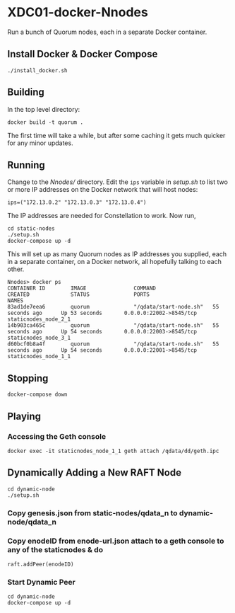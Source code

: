 # XDC01-docker-Nnodes 

Run a bunch of Quorum nodes, each in a separate Docker container.

## Install Docker & Docker Compose

    ./install_docker.sh


## Building

In the top level directory:

    docker build -t quorum .
    
The first time will take a while, but after some caching it gets much quicker for any minor updates.

## Running

Change to the *Nnodes/* directory. Edit the `ips` variable in *setup.sh* to list two or more IP addresses on the Docker network that will host nodes:

    ips=("172.13.0.2" "172.13.0.3" "172.13.0.4")

The IP addresses are needed for Constellation to work. Now run,

    cd static-nodes 
    ./setup.sh
    docker-compose up -d
    
This will set up as many Quorum nodes as IP addresses you supplied, each in a separate container, on a Docker network, all hopefully talking to each other.

    Nnodes> docker ps
    CONTAINER ID        IMAGE               COMMAND                  CREATED             STATUS              PORTS                     NAMES
    83ad1de7eea6        quorum              "/qdata/start-node.sh"   55 seconds ago      Up 53 seconds       0.0.0.0:22002->8545/tcp   staticnodes_node_2_1
    14b903ca465c        quorum              "/qdata/start-node.sh"   55 seconds ago      Up 54 seconds       0.0.0.0:22003->8545/tcp   staticnodes_node_3_1
    d60bcf0b8a4f        quorum              "/qdata/start-node.sh"   55 seconds ago      Up 54 seconds       0.0.0.0:22001->8545/tcp   staticnodes_node_1_1

## Stopping

    docker-compose down
  
## Playing

### Accessing the Geth console

    docker exec -it staticnodes_node_1_1 geth attach /qdata/dd/geth.ipc


## Dynamically Adding a New RAFT Node

    cd dynamic-node
    ./setup.sh
  

### Copy genesis.json from static-nodes/qdata_n to dynamic-node/qdata_n

### Copy enodeID from enode-url.json attach to a geth console to any of the staticnodes & do 
    
    raft.addPeer(enodeID)

### Start Dynamic Peer
    cd dynamic-node
    docker-compose up -d
   

